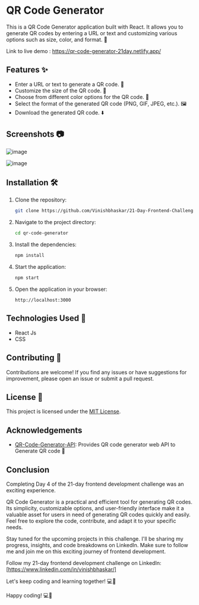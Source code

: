 # QR Code Generator

This is a QR Code Generator application built with React. It allows you to generate QR codes by entering a URL or text and customizing various options such as size, color, and format. 🚀

Link to live demo : https://qr-code-generator-21day.netlify.app/

## Features ✨

- Enter a URL or text to generate a QR code. 🔗
- Customize the size of the QR code. 📏
- Choose from different color options for the QR code. 🎨
- Select the format of the generated QR code (PNG, GIF, JPEG, etc.). 🖼️
- Download the generated QR code. ⬇️

## Screenshots 📷

![image](https://github.com/Vinishbhaskar/21-Day-Frontend-Challenge/assets/25699351/c28bfdcd-e7f1-40d7-ac9f-a150bcc0fb1b)


![image](https://github.com/Vinishbhaskar/21-Day-Frontend-Challenge/assets/25699351/dfb943e3-10fd-4f92-afe7-aab511c0c312)


## Installation 🛠️

1. Clone the repository:
   ```bash
   git clone https://github.com/Vinishbhaskar/21-Day-Frontend-Challenge/
   ```

2. Navigate to the project directory:
   ```bash
   cd qr-code-generator
   ```

3. Install the dependencies:
   ```bash
   npm install
   ```

4. Start the application:
   ```bash
   npm start
   ```

5. Open the application in your browser:
   ```
   http://localhost:3000
   ```

## Technologies Used 🧪

- React Js
- CSS

## Contributing 🤝

Contributions are welcome! If you find any issues or have suggestions for improvement, please open an issue or submit a pull request.

## License 📝

This project is licensed under the [MIT License](LICENSE).

## Acknowledgements

- [QR-Code-Generator-API](https://goqr.me/api/): Provides QR code generator web API to Generate QR code 🔁

## Conclusion

Completing Day 4 of the 21-day frontend development challenge was an exciting experience.

QR Code Generator is a practical and efficient tool for generating QR codes. Its simplicity, customizable options, and user-friendly interface make it a valuable asset for users in need of generating QR codes quickly and easily. Feel free to explore the code, contribute, and adapt it to your specific needs.

Stay tuned for the upcoming projects in this challenge. I'll be sharing my progress, insights, and code breakdowns on LinkedIn. Make sure to follow me and join me on this exciting journey of frontend development.

Follow my 21-day frontend development challenge on LinkedIn: [https://www.linkedin.com/in/vinishbhaskar/]

Let's keep coding and learning together! 💻🚀

Happy coding! 💻🚀
